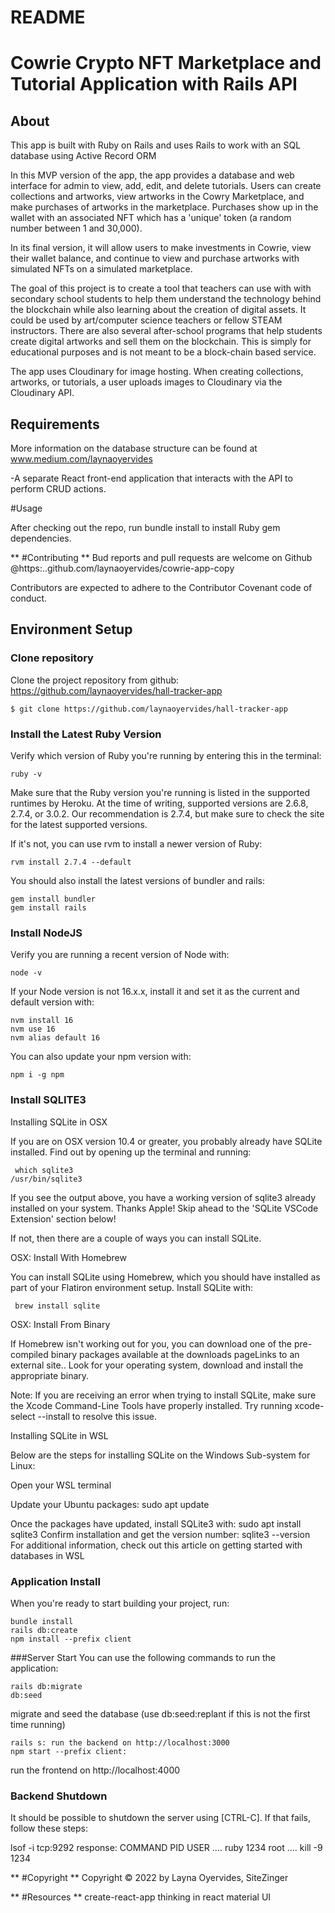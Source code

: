 # README

# Cowrie Crypto NFT Marketplace and Tutorial Application with Rails API 

## About 

This app is built with Ruby on Rails and uses Rails to work with an SQL database using Active Record ORM

In this MVP version of the app, the app provides a database and web interface for admin to view, add, edit, and delete tutorials. Users can create collections and artworks, view artworks in the Cowry Marketplace, and make purchases of artworks in the marketplace. Purchases show up in the wallet with an associated NFT which has a 'unique' token (a random number between 1 and 30,000).

In its final version, it will allow users to make investments in Cowrie, view their wallet balance, and continue to view and purchase artworks with simulated NFTs on a simulated marketplace.

The goal of this project is to create a tool that teachers can use with with secondary school students to help them understand the technology behind the blockchain while also learning about the creation of digital assets. It could be used by art/computer science teachers or fellow STEAM instructors. There are also several after-school programs that help students create digital artworks and sell them on the blockchain. This is simply for educational purposes and is not meant to be a block-chain based service. 

The app uses Cloudinary for image hosting. When creating collections, artworks, or tutorials, a user uploads images to Cloudinary via the Cloudinary API. 

## Requirements 

More information on the database structure can be found at www.medium.com/laynaoyervides

-A separate React front-end application that interacts with the API to perform CRUD actions.

#Usage 

After checking out the repo, run bundle install to install Ruby gem dependencies.

** #Contributing ** Bud reports and pull requests are welcome on Github @https:..github.com/laynaoyervides/cowrie-app-copy

Contributors are expected to adhere to the Contributor Covenant code of conduct.

## Environment Setup

### Clone repository
Clone the project repository from github: https://github.com/laynaoyervides/hall-tracker-app

```console
$ git clone https://github.com/laynaoyervides/hall-tracker-app
```
### Install the Latest Ruby Version

Verify which version of Ruby you're running by entering this in the terminal:

```console
ruby -v
```
Make sure that the Ruby version you're running is listed in the supported runtimes by Heroku. At the time of writing, supported versions are 2.6.8, 2.7.4, or 3.0.2. Our recommendation is 2.7.4, but make sure to check the site for the latest supported versions.

If it's not, you can use rvm to install a newer version of Ruby:

```console
rvm install 2.7.4 --default
```
You should also install the latest versions of bundler and rails:

```console
gem install bundler
gem install rails
```
### Install NodeJS
Verify you are running a recent version of Node with:

```console
node -v
```
If your Node version is not 16.x.x, install it and set it as the current and default version with:

```console
nvm install 16
nvm use 16
nvm alias default 16
```
You can also update your npm version with:

```console
npm i -g npm
```
### Install SQLITE3 
Installing SQLite in OSX

If you are on OSX version 10.4 or greater, you probably already have SQLite installed. Find out by opening up the terminal and running:

```console
 which sqlite3
/usr/bin/sqlite3
```

If you see the output above, you have a working version of sqlite3 already installed on your system. Thanks Apple! Skip ahead to the 'SQLite VSCode Extension' section below!

If not, then there are a couple of ways you can install SQLite.

OSX: Install With Homebrew

You can install SQLite using Homebrew, which you should have installed as part of your Flatiron environment setup. Install SQLite with:
```console
 brew install sqlite
 ```
OSX: Install From Binary

If Homebrew isn't working out for you, you can download one of the pre-compiled binary packages available at the downloads pageLinks to an external site.. Look for your operating system, download and install the appropriate binary.

Note: If you are receiving an error when trying to install SQLite, make sure the Xcode Command-Line Tools have properly installed. Try running xcode-select --install to resolve this issue.

Installing SQLite in WSL

Below are the steps for installing SQLite on the Windows Sub-system for Linux:

Open your WSL terminal

Update your Ubuntu packages: sudo apt update

Once the packages have updated, install SQLite3 with: sudo apt install sqlite3
Confirm installation and get the version number: sqlite3 --version
For additional information, check out this article on getting started with databases in WSL

### Application Install
When you're ready to start building your project, run:

```console
bundle install
rails db:create
npm install --prefix client
```
###Server Start
You can use the following commands to run the application:
```console
rails db:migrate 
db:seed 
```
migrate and seed the database 
(use db:seed:replant if this is not the first time running)

```console
rails s: run the backend on http://localhost:3000
npm start --prefix client: 
```
run the frontend on http://localhost:4000

### Backend Shutdown
It should be possible to shutdown the server using [CTRL-C]. If that fails, follow these steps:

lsof -i tcp:9292 response: COMMAND PID USER .... ruby 1234 root ....
kill -9 1234

** #Copyright ** Copyright © 2022 by Layna Oyervides, SiteZinger

** #Resources ** create-react-app thinking in react material UI
